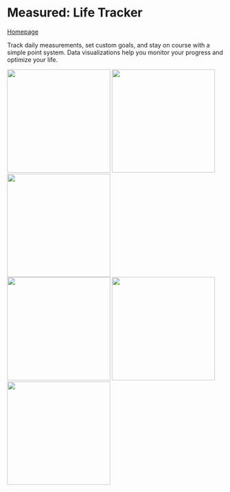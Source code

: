# Measured: Life Tracker
[Homepage](https://measured-app.notion.site/Measured-App-13816e25899f80d4a34ecf5188fe2fe0)

Track daily measurements, set custom goals, and stay on course with a simple point system. Data visualizations help you monitor your progress and optimize your life.

<div>
  <img src="https://github.com/user-attachments/assets/998a3878-02a3-4fea-a448-9a67802e79a9" width="240" />
  <img src="https://github.com/user-attachments/assets/8eacf4d2-6d45-4aa6-bcdd-fba649a694b1" width="240" />
  <img src="https://github.com/user-attachments/assets/70b2677e-c9e1-4fc3-bd80-c4b110db2988" width="240" />
</div>
<div>
  <img src="https://github.com/user-attachments/assets/7c3cc6b2-7aaa-4064-9791-42f2450cde87" width="240" />
  <img src="https://github.com/user-attachments/assets/96db4aa2-9326-4806-a662-ae365d84a3bd" width="240" />
  <img src="https://github.com/user-attachments/assets/eb6de3f8-5924-44be-94b6-6b505be593ba" width="240" />
</div>

